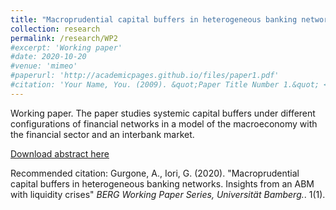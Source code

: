 ```yaml
---
title: "Macroprudential capital buffers in heterogeneous banking networks. Insights from an ABM with liquidity crises"
collection: research
permalink: /research/WP2
#excerpt: 'Working paper'
#date: 2020-10-20
#venue: 'mimeo'
#paperurl: 'http://academicpages.github.io/files/paper1.pdf'
#citation: 'Your Name, You. (2009). &quot;Paper Title Number 1.&quot; <i>Journal 1</i>. 1(1).'
---
```


Working paper.
The paper studies systemic capital buffers under different configurations of financial networks in a model of the macroeconomy with the financial sector and an interbank market.

[Download abstract here](http://agurgone.github.io/files/GGI_extended_WEHIA_2020.pdf)

Recommended citation: Gurgone, A., Iori, G. (2020). "Macroprudential capital buffers in heterogeneous banking
networks. Insights from an ABM with liquidity crises" <i>BERG Working Paper Series, Universität Bamberg.</i>. 1(1).
